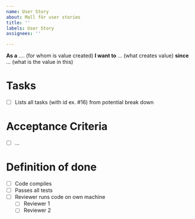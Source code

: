 ```yaml
---
name: User Story
about: Mall för user stories
title: ''
labels: User Story
assignees: ''

---
```


**As a** .... (for whom is value created) **I want to** ... (what creates value) **since** ... (what is the value in this)

# Tasks
* [ ] Lists all tasks (with id ex. #16) from potential break down

# Acceptance Criteria
* [ ] ...

# Definition of done
* [ ] Code compiles
* [ ] Passes all tests
* [ ] Reviewer runs code on own machine
  * [ ] Reviewer 1
  * [ ] Reviewer 2
